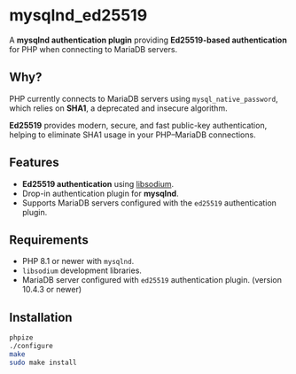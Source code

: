 # mysqlnd_ed25519

A **mysqlnd authentication plugin** providing **Ed25519-based authentication** for PHP when connecting to MariaDB servers.

## Why?

PHP currently connects to MariaDB servers using `mysql_native_password`, which relies on **SHA1**, a deprecated and insecure algorithm.

**Ed25519** provides modern, secure, and fast public-key authentication, helping to eliminate SHA1 usage in your PHP–MariaDB connections.

## Features

- **Ed25519 authentication** using [libsodium](https://libsodium.org/).
- Drop-in authentication plugin for **mysqlnd**.
- Supports MariaDB servers configured with the `ed25519` authentication plugin.

## Requirements

- PHP 8.1 or newer with `mysqlnd`.
- `libsodium` development libraries.
- MariaDB server configured with `ed25519` authentication plugin. (version 10.4.3 or newer)

## Installation

```bash
phpize
./configure
make
sudo make install

